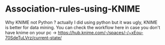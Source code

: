 # Association-rules-using-KNIME
Why KNIME not Python ? actually I did using python but it was ugly, KNIME is better for data mining.
You can check the workflow here in case you don't have knime on your pc -> https://hub.knime.com/-/spaces/-/~xEou-70SdeTuLVrz/current-state/
